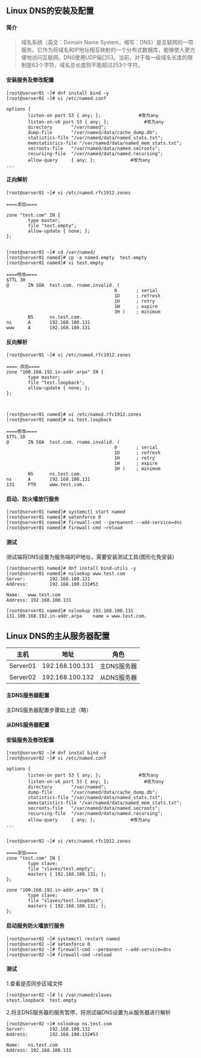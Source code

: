 ## Linux DNS的安装及配置

#### 简介

> 域名系统（英文：Domain Name System，缩写：DNS）是互联网的一项服务。它作为将域名和IP地址相互映射的一个分布式数据库，能够使人更方便地访问互联网。DNS使用UDP端口53。当前，对于每一级域名长度的限制是63个字符，域名总长度则不能超过253个字符。

#### 安装服务及修改配置

```
[root@server01 ~]# dnf install bind –y
[root@server01 ~]# vi /etc/named.conf
 
options {
        listen-on port 53 { any; };              #改为any
        listen-on-v6 port 53 { any; };             #改为any
        directory       "/var/named";
        dump-file       "/var/named/data/cache_dump.db";
        statistics-file "/var/named/data/named_stats.txt";
        memstatistics-file "/var/named/data/named_mem_stats.txt";
        secroots-file   "/var/named/data/named.secroots";
        recursing-file  "/var/named/data/named.recursing";
        allow-query     { any; };             #改为any
... 
```

#### 正向解析

```
[root@server01 ~]# vi /etc/named.rfc1912.zones
 
====添加====
 
zone "test.com" IN {
        type master;
        file "test.empty";
        allow-update { none; };
};
 
 
[root@server01 ~]# cd /var/named/
[root@server01 named]# cp -a named.empty  test.empty
[root@server01 named]# vi test.empty  
 
====修改====
$TTL 3H
@       IN SOA  test.com. rname.invalid. (
                                        0       ; serial
                                        1D      ; refresh
                                        1H      ; retry
                                        1W      ; expire
                                        3H )    ; minimum
        NS      ns.test.com.
ns      A       192.168.100.131
www     A       192.168.100.131
```

#### 反向解析

```
[root@server01 ~]# vi /etc/named.rfc1912.zones
 
==== 添加====
zone "100.168.192.in-addr.arpa" IN {
        type master;
        file "test.loopback";
        allow-update { none; };
};
 
 
 
[root@server01 named]# vi /etc/named.rfc1912.zones
[root@server01 named]# vi test.loopback
 
====修改====
$TTL 1D
@       IN SOA  test.com. rname.invalid. (
                                        0       ; serial
                                        1D      ; refresh
                                        1H      ; retry
                                        1W      ; expire
                                        3H )    ; minimum
        NS      ns.test.com.
ns      A       192.168.100.131
131     PTR     www.test.com.
```

#### 启动、防火墙放行服务

```
[root@server01 named]# systemctl start named
[root@server01 named]# setenforce 0
[root@server01 named]# firewall-cmd --permanent --add-service=dns
[root@server01 named]# firewall-cmd –reload
```

#### 测试

测试端将DNS设置为服务端的IP地址，需要安装测试工具(图形化免安装)

```
[root@server01 named]# dnf install bind-utils -y 
[root@server01 named]# nslookup www.test.com
Server:         192.168.100.131
Address:        192.168.100.131#53
 
Name:   www.test.com
Address: 192.168.100.131
 
[root@server01 named]# nslookup 192.168.100.131
131.100.168.192.in-addr.arpa    name = www.test.com.
```





## Linux DNS的主从服务器配置

|   主机   |      地址       |    角色     |
| :------: | :-------------: | :---------: |
| Server01 | 192.168.100.131 | 主DNS服务器 |
| Server02 | 192.168.100.132 | 从DNS服务器 |

#### 主DNS服务器配置

主DNS服务器配置步骤如上述（略）

#### 从DNS服务器配置

#### 安装服务及修改配置

```
[root@server02 ~]# dnf instal bind –y
[root@server02 ~]# vi /etc/named.conf
 
options {
        listen-on port 53 { any; };              #改为any
        listen-on-v6 port 53 { any; };             #改为any
        directory       "/var/named";
        dump-file       "/var/named/data/cache_dump.db";
        statistics-file "/var/named/data/named_stats.txt";
        memstatistics-file "/var/named/data/named_mem_stats.txt";
        secroots-file   "/var/named/data/named.secroots";
        recursing-file  "/var/named/data/named.recursing";
        allow-query     { any; };             #改为any
... 
 
 
[root@server02 ~]# vi /etc/named.rfc1912.zones
 
====添加====
zone "test.com" IN {
        type slave;     
        file "slaves/test.empty";
        masters { 192.168.100.131; };
};
 
zone "100.168.192.in-addr.arpa" IN {
        type slave;
        file "slaves/test.loopback";
        masters { 192.168.100.131; };
};
```

#### 启动服务防火墙放行服务

```
[root@server02 ~]# systemctl restart named
[root@server02 ~]# setenforce 0
[root@server02 ~]# firewall-cmd --permanent --add-service=dns
[root@server02 ~]# firewall-cmd –reload
```

#### 测试

1.查看是否同步区域文件

```
[root@server02 ~]# ls /var/named/slaves
stest.loopback  test.empty
```

2.将主DNS服务器的服务暂停，将测试端DNS设置为从服务器进行解析

```
[root@server02 ~]# nslookup ns.test.com
Server:         192.168.100.132
Address:        192.168.100.132#53
 
Name:   ns.test.com
Address: 192.168.100.131
```

